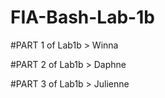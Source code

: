 # FIA-Bash-Lab-1b

#PART 1 of Lab1b > Winna

#PART 2 of Lab1b > Daphne

#PART 3 of Lab1b > Julienne
